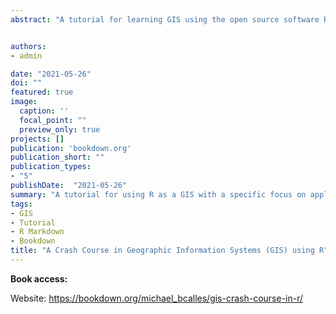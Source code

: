 ```yaml
---
abstract: "A tutorial for learning GIS using the open source software R geared towards applied researchers. The tutorial is a work in progress."


authors:
- admin

date: "2021-05-26" 
doi: ""
featured: true
image:
  caption: ''
  focal_point: ""
  preview_only: true
projects: []
publication: 'bookdown.org'
publication_short: ""
publication_types:
- "5"
publishDate:  "2021-05-26"
summary: "A tutorial for using R as a GIS with a specific focus on applied research in transportation safety"
tags:
- GIS
- Tutorial
- R Markdown
- Bookdown
title: "A Crash Course in Geographic Information Systems (GIS) using R"
---
```

**Book access:**

Website: https://bookdown.org/michael_bcalles/gis-crash-course-in-r/


